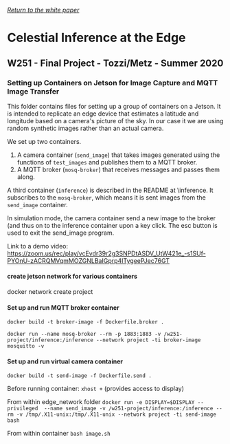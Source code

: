 [_Return to the white paper_](https://github.com/gregtozzi/deep_learning_celnav#Edge)

# Celestial Inference at the Edge
## W251 - Final Project - Tozzi/Metz - Summer 2020
### Setting up Containers on Jetson for Image Capture and MQTT Image Transfer

This folder contains files for setting up a group of containers on a Jetson.  It is intended to replicate an edge device that estimates a latitude and longitude based on a camera's picture of the sky.  In our case it we are using random synthetic images rather than an actual camera.

We set up two containers.
1.  A camera container (`send_image`) that takes images generated using the functions of `test_images` and publishes them to a MQTT broker.
2.  A MQTT broker (`mosq-broker`) that receives messages and passes them along.

A third container (`inference`) is described in the README at \inference.  It subscribes to the `mosq-broker`, which means it is sent images from the `send_image` container.

In simulation mode, the camera container send a new image to the broker (and thus on to the inference container upon a key click.  The esc button is used to exit the send_image program.

Link to a demo video:  https://zoom.us/rec/play/vcEvdr39r2g3SNPDtASDV_UtW421e_-s1SUf-PYOnU-zACRQMVqmMOZGNLBaIGprp4ITygeePJec76GT



#### create jetson network for various containers
docker network create project

#### Set up and run MQTT broker container
```docker build -t broker-image -f Dockerfile.broker .```

```docker run --name mosq-broker --rm -p 1883:1883 -v /w251-project/inference:/inference --network project -ti broker-image mosquitto -v```


#### Set up and run virtual camera container

```docker build -t send-image -f Dockerfile.send .```

Before running container: `xhost +` (provides access to display)

From within edge_network folder
```docker run -e DISPLAY=$DISPLAY --privileged  --name send_image -v /w251-project/inference:/inference --rm -v /tmp/.X11-unix:/tmp/.X11-unix --network project -ti send-image bash```

From within container `bash image.sh`







